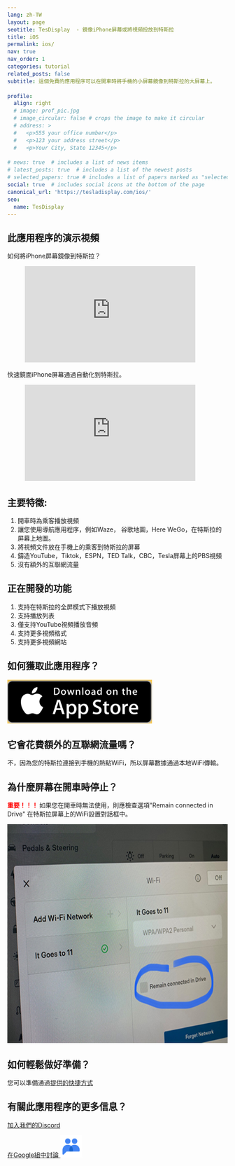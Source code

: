 ```yaml
---
lang: zh-TW
layout: page
seotitle: TesDisplay  - 鏡像iPhone屏幕或將視頻投放到特斯拉
title: iOS
permalink: ios/
nav: true
nav_order: 1
categories: tutorial
related_posts: false
subtitle: 這個免費的應用程序可以在開車時將手機的小屏幕鏡像到特斯拉的大屏幕上。

profile:
  align: right
  # image: prof_pic.jpg
  # image_circular: false # crops the image to make it circular
  # address: >
  #   <p>555 your office number</p>
  #   <p>123 your address street</p>
  #   <p>Your City, State 12345</p>

# news: true  # includes a list of news items
# latest_posts: true  # includes a list of the newest posts
# selected_papers: true # includes a list of papers marked as "selected={true}"
social: true  # includes social icons at the bottom of the page
canonical_url: 'https://tesladisplay.com/ios/'
seo:
  name: TesDisplay
---
```

## 此應用程序的演示視頻
如何將iPhone屏幕鏡像到特斯拉？
<!-- blank line -->
<figure class="video-container">
  <iframe width="390" height="220" src="https://www.youtube.com/embed/7gpRzQRM3uk" frameborder="0" allowfullscreen="true"> </iframe>
</figure>
<!-- blank line -->

快速鏡面iPhone屏幕通過自動化到特斯拉。
<!-- blank line -->
<figure class="video-container">
  <iframe width="390" height="220" src="https://www.youtube.com/embed/RuW6pdcY930" frameborder="0" allowfullscreen="true"> </iframe>
</figure>
<!-- blank line -->

## 主要特徵:
1. 開車時為乘客播放視頻
2. 讓您使用導航應用程序，例如Waze， 谷歌地圖，Here WeGo，在特斯拉的屏幕上地圖。
3. 將視頻文件放在手機上的乘客到特斯拉的屏幕
4. 鑄造YouTube，Tiktok，ESPN，TED Talk，CBC，Tesla屏幕上的PBS視頻
5. 沒有額外的互聯網流量

## 正在開發的功能
1. 支持在特斯拉的全屏模式下播放視頻
2. 支持播放列表
3. 僅支持YouTube視頻播放音頻
4. 支持更多視頻格式
5. 支持更多視頻網站

## 如何獲取此應用程序？
<a id ="appstore" href ="https://apps.apple.com/app/TesDisplay/id6469987744">
<img src="/assets/img/app-store-badge.png" height="100px">
</a>

## 它會花費額外的互聯網流量嗎？
不，因為您的特斯拉連接到手機的熱點WiFi，所以屏幕數據通過本地WiFi傳輸。

## 為什麼屏幕在開車時停止？
<p><span style="color: red"> <b>重要！！！ </b></span>如果您在開車時無法使用，則應檢查選項"Remain connected in Drive" 在特斯拉屏幕上的WiFi設置對話框中。</p>
<img src="/assets/img/wifi-connected.jpg" height="500px"></a>

## 如何輕鬆做好準備？
<p>您可以準備通過<a href =自動鏡像"/tesconnect_shortcut">提供的快捷方式</a> </p>

## 有關此應用程序的更多信息？
<p> <a href ="https://discord.gg/Tvbs9uWcN9" 目標="_blank">加入我們的Discord</a> </p>
<p> <a href ="https://groups.google.com/g/tesla-display" 目標="_blank">在Google組中討論
<img src="/group.png" height=50px></a></p>

